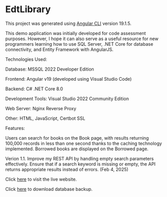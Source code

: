# EdtLibrary

This project was generated using [Angular CLI](https://github.com/angular/angular-cli) version 19.1.5.




This demo application was initially developed for code assessment purposes. However, I hope it can also serve as a useful resource for new programmers learning how to use SQL Server, .NET Core for database connectivity, and Entity Framework with AngularJS.



Technologies Used:

Database: MSSQL 2022 Developer Edition

Frontend: Angular v19 (developed using Visual Studio Code)

Backend: C# .NET Core 8.0

Development Tools: Visual Studio 2022 Community Edition

Web Server: Nginx Reverse Proxy

Other: HTML, JavaScript, Certbot SSL


Features:

Users can search for books on the Book page, with results returning 100,000 records in less than one second thanks to the caching technology implemented.
Borrowed books are displayed on the Borrowed page.

Verion 1.1. Improve my REST API by handling empty search parameters effectively. Ensure that if a search keyword is missing or empty, the API returns appropriate results instead of errors. (Feb 4, 2025)


Click [here](https://edtlib.vagweb.com/) to visit the live website.

Click [here](https://edtlib.vagweb.com/sqlbackup.7z) to download database backup.
